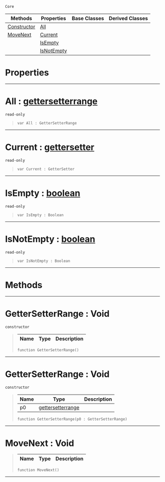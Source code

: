  `Core`

|Methods|Properties|Base Classes|Derived Classes|
|---|---|---|---|
|[ Constructor](https://github.com/zeroengineteam/ZeroDocs/blob/master/code_reference/nada_base_types/gettersetterrange.markdown#gettersetterrange-void)|[ All](https://github.com/zeroengineteam/ZeroDocs/blob/master/code_reference/nada_base_types/gettersetterrange.markdown#all-zero-engine-document)| | |
|[ MoveNext](https://github.com/zeroengineteam/ZeroDocs/blob/master/code_reference/nada_base_types/gettersetterrange.markdown#movenext-void)|[ Current](https://github.com/zeroengineteam/ZeroDocs/blob/master/code_reference/nada_base_types/gettersetterrange.markdown#current-zero-engine-docu)| | |
| |[ IsEmpty](https://github.com/zeroengineteam/ZeroDocs/blob/master/code_reference/nada_base_types/gettersetterrange.markdown#isempty-zero-engine-docu)| | |
| |[ IsNotEmpty](https://github.com/zeroengineteam/ZeroDocs/blob/master/code_reference/nada_base_types/gettersetterrange.markdown#isnotempty-zero-engine-d)| | |


 #  Properties


---  
 #  All : [gettersetterrange](https://github.com/zeroengineteam/ZeroDocs/blob/master/code_reference/nada_base_types/gettersetterrange.markdown)

 `read-only`

> 
> ``` lang=cpp, name=Nada
> var All : GetterSetterRange


---  
 #  Current : [gettersetter](https://github.com/zeroengineteam/ZeroDocs/blob/master/code_reference/nada_base_types/gettersetter.markdown)

 `read-only`

> 
> ``` lang=cpp, name=Nada
> var Current : GetterSetter


---  
 #  IsEmpty : [boolean](https://github.com/zeroengineteam/ZeroDocs/blob/master/code_reference/nada_base_types/boolean.markdown)

 `read-only`

> 
> ``` lang=cpp, name=Nada
> var IsEmpty : Boolean


---  
 #  IsNotEmpty : [boolean](https://github.com/zeroengineteam/ZeroDocs/blob/master/code_reference/nada_base_types/boolean.markdown)

 `read-only`

> 
> ``` lang=cpp, name=Nada
> var IsNotEmpty : Boolean


---  
 #  Methods


---  
 #  GetterSetterRange : Void

 `constructor`

> 
> |Name|Type|Description|
> |---|---|---|
> ``` lang=cpp, name=Nada
> function GetterSetterRange()
> ``` 


---  
 #  GetterSetterRange : Void

 `constructor`

> 
> |Name|Type|Description|
> |---|---|---|
> |p0|[gettersetterrange](https://github.com/zeroengineteam/ZeroDocs/blob/master/code_reference/nada_base_types/gettersetterrange.markdown)| |
> ``` lang=cpp, name=Nada
> function GetterSetterRange(p0 : GetterSetterRange)
> ``` 


---  
 #  MoveNext : Void

> 
> |Name|Type|Description|
> |---|---|---|
> ``` lang=cpp, name=Nada
> function MoveNext()
> ``` 


---  
 

 